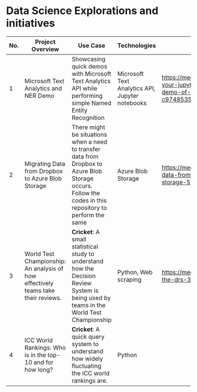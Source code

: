 # Data Science Explorations and initiatives


| No. | Project Overview                                                                | Use Case                                                                                                                                                  | Technologies                                     | Blog Link                                                                                                         |
|-----|---------------------------------------------------------------------------------|-----------------------------------------------------------------------------------------------------------------------------------------------------------|--------------------------------------------------|-------------------------------------------------------------------------------------------------------------------|
| 1   | Microsoft Text Analytics and NER Demo                                           | Showcasing quick demos with Microsoft Text Analytics API while performing simple Named Entity Recognition                                                 | Microsoft Text Analytics API, Jupyter notebooks  | https://medium.com/kishan19/using-your-jupyter-notebook-for-a-quick-demo-of-named-entity-recognition-c974853577bf |
| 2   | Migrating Data from Dropbox to Azure Blob Storage                               | There might be situations when a need to transfer data from Dropbox to Azure Blob Storage occurs. Follow the codes in this repository to perform the same | Azure Blob Storage                               | https://medium.com/kishan19/importing-data-from-dropbox-to-azure-blob-storage-575b97cfe8a9                        |
| 3   | World Test Championship: An analysis of how effectively teams take their reviews. | **Cricket**: A small statistical study to understand how the Decision Review System is being used by teams in the World Test Championship                                       | Python, Web scraping                             |   https://medium.com/kishan19/decoding-the-drs-331e8d7d0426                                                                                                                |
| 4   | ICC World Rankings: Who is in the top-10 and for how long?                      | **Cricket**: A quick query system to understand how widely fluctuating the ICC world rankings are.                                                            | Python                                           |                                                                                                                   |

